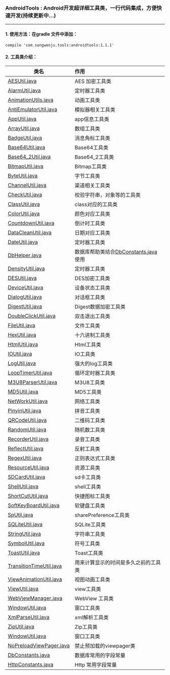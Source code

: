 ### AndroidTools : Android开发超详细工具类，一行代码集成，方便快速开发(持续更新中...)

---
#### 1. 使用方法：在gradle 文件中添加：

```
compile 'com.songwenju.tools:androidtools:1.1.1'
```


#### 2. 工具类介绍：

| 类名                       | 作用    |
| --------                  | :-----  |
| [AESUtil.java](androidtools/src/main/java/com/songwenju/androidtools/util/AESUtil.java)              |AES 加密工具类      |
| [AlarmUtil.java](androidtools/src/main/java/com/songwenju/androidtools/util/AlarmUtil.java)              | 定时器工具类     |
| [AnimationUtils.java](androidtools/src/main/java/com/songwenju/androidtools/util/AnimationUtils.java)              | 动画工具类     |
| [AntiEmulatorUtil.java](androidtools/src/main/java/com/songwenju/androidtools/util/AntiEmulatorUtil.java)     | 模拟器相关工具类     |
| [AppUtil.java](androidtools/src/main/java/com/songwenju/androidtools/util/AppUtil.java)              | app信息工具类     |
| [ArrayUtil.java](androidtools/src/main/java/com/songwenju/androidtools/util/ArrayUtil.java)              | 数组工具类     |
| [BadgeUtil.java](androidtools/src/main/java/com/songwenju/androidtools/util/BadgeUtil.java)              | 消息角标工具类  |
| [Base64Util.java](androidtools/src/main/java/com/songwenju/androidtools/util/Base64Util.java)            | Base64工具类   |
| [Base64_2Util.java](androidtools/src/main/java/com/songwenju/androidtools/util/Base64_2Util.java)        | Base64_2工具类 |
| [BitmapUtil.java](androidtools/src/main/java/com/songwenju/androidtools/util/BitmapUtil.java)              | Bitmap工具类     |
| [ByteUtil.java](androidtools/src/main/java/com/songwenju/androidtools/util/ByteUtil.java)              | 字节工具类     |
| [ChannelUtil.java](androidtools/src/main/java/com/songwenju/androidtools/util/ChannelUtil.java)              | 渠道相关工具类     |
| [CheckUtil.java](androidtools/src/main/java/com/songwenju/androidtools/util/CheckUtil.java)              | 校验字符串，对象等的工具类     |
| [ClassUtil.java](androidtools/src/main/java/com/songwenju/androidtools/util/ClassUtil.java)              | class对应的工具类     |
| [ColorUtil.java](androidtools/src/main/java/com/songwenju/androidtools/util/ColorUtil.java)              | 颜色对应工具类     |
| [CountdownUtil.java](androidtools/src/main/java/com/songwenju/androidtools/util/CountdownUtil.java)              | 倒计时工具类     |
| [DataCleanUtil.java](androidtools/src/main/java/com/songwenju/androidtools/util/DateUtil.java)              | 日期对应工具类     |
| [DateUtil.java](androidtools/src/main/java/com/songwenju/androidtools/util/DateUtil.java)              | 定时器工具类     |
| [DbHelper.java](androidtools/src/main/java/com/songwenju/androidtools/util/DbHelper.java)              | 数据库帮助类结合[DbConstants.java](androidtools/src/main/java/com/songwenju/androidtools/constant/DbConstants.java) 使用|
| [DensityUtil.java](androidtools/src/main/java/com/songwenju/androidtools/util/DensityUtil.java)              | 定时器工具类     |
| [DESUtil.java](androidtools/src/main/java/com/songwenju/androidtools/util/DESUtil.java)              | DES加密工具类     |
| [DeviceUtil.java](androidtools/src/main/java/com/songwenju/androidtools/util/DeviceUtil.java)              | 设备状态工具类     |
| [DialogUtil.java](androidtools/src/main/java/com/songwenju/androidtools/util/DialogUtil.java)              | 对话框工具类     |
| [DigestUtil.java](androidtools/src/main/java/com/songwenju/androidtools/util/DigestUtil.java)              | Digest数据加密工具类     |
| [DoubleClickUtil.java](androidtools/src/main/java/com/songwenju/androidtools/util/DoubleClickUtil.java)              | 双击退出工具类     |
| [FileUtil.java](androidtools/src/main/java/com/songwenju/androidtools/util/FileUtil.java)              | 文件工具类     |
| [HexUtil.java](androidtools/src/main/java/com/songwenju/androidtools/util/HexUtil.java)              | 十六进制工具类     |
| [HtmlUtil.java](androidtools/src/main/java/com/songwenju/androidtools/util/HtmlUtil.java)              | Html工具类     |
| [IOUtil.java](androidtools/src/main/java/com/songwenju/androidtools/util/IOUtil.java)              | IO工具类     |
| [LogUtil.java](androidtools/src/main/java/com/songwenju/androidtools/util/LogUtil.java)              | 强大的log工具类     |
| [LoopTimerUtil.java](androidtools/src/main/java/com/songwenju/androidtools/util/LoopTimerUtil.java)              | 循环定时器工具类     |
| [M3U8ParserUtil.java](androidtools/src/main/java/com/songwenju/androidtools/util/M3U8ParserUtil.java)              | M3U8工具类     |
| [MD5Util.java](androidtools/src/main/java/com/songwenju/androidtools/util/MD5Util.java)              | MD5工具类     |
| [NetWorkUtil.java](androidtools/src/main/java/com/songwenju/androidtools/util/NetWorkUtil.java)              | 网络工具类     |
| [PinyinUtil.java](androidtools/src/main/java/com/songwenju/androidtools/util/PinyinUtil.java)              | 拼音工具类     |
| [QRCodeUtil.java](androidtools/src/main/java/com/songwenju/androidtools/util/NetWorkUtil.java)              | 二维码工具类     |
| [RandomUtil.java](androidtools/src/main/java/com/songwenju/androidtools/util/RandomUtil.java)              | 随机数工具类     |
| [RecorderUtil.java](androidtools/src/main/java/com/songwenju/androidtools/util/RecorderUtil.java)              | 录音工具类     |
| [ReflectUtil.java](androidtools/src/main/java/com/songwenju/androidtools/util/ReflectUtil.java)              | 反射工具类     |
| [RegexUtil.java](androidtools/src/main/java/com/songwenju/androidtools/util/RegexUtil.java)              | 正则表达式工具类     |
| [ResourceUtil.java](androidtools/src/main/java/com/songwenju/androidtools/util/ResourceUtil.java)              | 资源工具类     |
| [SDCardUtil.java](androidtools/src/main/java/com/songwenju/androidtools/util/SDCardUtil.java)              | sd卡工具类     |
| [ShellUtil.java](androidtools/src/main/java/com/songwenju/androidtools/util/ShellUtil.java)              | shell工具类     |
| [ShortCutUtil.java](androidtools/src/main/java/com/songwenju/androidtools/util/ShortCutUtil.java)              | 快捷图标工具类     |
| [SoftKeyBoardUtil.java](androidtools/src/main/java/com/songwenju/androidtools/util/SoftKeyBoardUtil.java)              | 软键盘工具类     |
| [SpUtil.java](androidtools/src/main/java/com/songwenju/androidtools/util/ResourceUtil.java)              | sharePreference工具类     |
| [SQLiteUtil.java](androidtools/src/main/java/com/songwenju/androidtools/util/SQLiteUtil.java)              | SQLite工具类     |
| [StringUtil.java](androidtools/src/main/java/com/songwenju/androidtools/util/StringUtil.java)              | 字符串工具类     |
| [SymbolUtil.java](androidtools/src/main/java/com/songwenju/androidtools/util/SymbolUtil.java)              | 符号工具类     |
| [ToastUtil.java](androidtools/src/main/java/com/songwenju/androidtools/util/ToastUtil.java)              | Toast工具类     |
| [TransitionTimeUtil.java](androidtools/src/main/java/com/songwenju/androidtools/util/TransitionTimeUtil.java)              | 用来计算显示的时间是多久之前的工具类     |
| [ViewAnimationUtil.java](androidtools/src/main/java/com/songwenju/androidtools/util/ViewAnimationUtil.java)              | 视图动画工具类     |
| [ViewUtil.java](androidtools/src/main/java/com/songwenju/androidtools/util/ViewUtil.java)              | view工具类     |
| [WebViewManager.java](androidtools/src/main/java/com/songwenju/androidtools/util/WebViewManager.java)              | WebView 工具类     |
| [WindowUtil.java](androidtools/src/main/java/com/songwenju/androidtools/util/WindowUtil.java)              | 窗口工具类     |
| [XmlParseUtil.java](androidtools/src/main/java/com/songwenju/androidtools/util/XmlParseUtil.java)              | xml解析工具类     |
| [ZipUtil.java](androidtools/src/main/java/com/songwenju/androidtools/util/ZipUtil.java)              | Zip工具类     |
| [WindowUtil.java](androidtools/src/main/java/com/songwenju/androidtools/util/WindowUtil.java)              | 窗口工具类     |
| [NoPreloadViewPager.java](androidtools/src/main/java/com/songwenju/androidtools/view/NoPreloadViewPager.java)              | 禁止预加载的viewpager类     |
| [DbConstants.java](androidtools/src/main/java/com/songwenju/androidtools/constant/DbConstants.java)          |数据库常用的字段常量| 
| [HttpConstants.java](androidtools/src/main/java/com/songwenju/androidtools/constant/HttpConstants.java)      |Http 常用字段常量| 